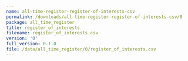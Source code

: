 ```yaml
---
name: all-time-register-register-of-interests-csv
permalink: /downloads/all-time-register-register-of-interests-csv/0
package: all_time_register
title: register_of_interests
filename: register_of_interests.csv
version: '0'
full_version: 0.1.0
file: /data/all_time_register/0/register_of_interests.csv
---
```

